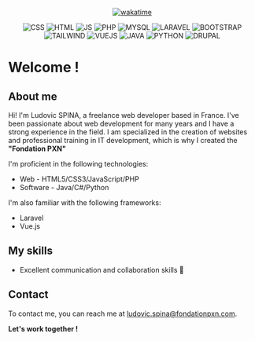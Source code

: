 
<div align="center">
  
  [![wakatime](https://wakatime.com/badge/user/9cb45756-5907-4e13-97ff-1ac04bc1bd58.svg)](https://wakatime.com/@9cb45756-5907-4e13-97ff-1ac04bc1bd58)
  
  
  ![CSS](https://img.shields.io/badge/CSS-30abe1)
  ![HTML](https://img.shields.io/badge/HTML-f06b30)
  ![JS](https://img.shields.io/badge/JS-8ed11e)
  ![PHP](https://img.shields.io/badge/PHP-7277ac)
  ![MYSQL](https://img.shields.io/badge/MYSQL-f29010)
  ![LARAVEL](https://img.shields.io/badge/LARAVEL-FF2D20)
  ![BOOTSTRAP](https://img.shields.io/badge/BOOTSTRAP-7952B3)
  ![TAILWIND](https://img.shields.io/badge/TAILWIND-06B6D4)
  ![VUEJS](https://img.shields.io/badge/VUEJS-4FC08D)
  ![JAVA](https://img.shields.io/badge/JAVA-007396)
  ![PYTHON](https://img.shields.io/badge/PYTHON-3776AB)
  ![DRUPAL](https://img.shields.io/badge/DRUPAL-0678BE)
    
</div>

# Welcome !

## About me

Hi! I'm Ludovic SPINA, a freelance web developer based in France. I've been passionate about web development for many years and I have a strong experience in the field.
I am specialized in the creation of websites and professional training in IT development, which is why I created the **"Fondation PXN"**

I'm proficient in the following technologies:

* Web - HTML5/CSS3/JavaScript/PHP
* Software - Java/C#/Python

I'm also familiar with the following frameworks:

* Laravel
* Vue.js

## My skills

* Excellent communication and collaboration skills 🤝

## Contact

To contact me, you can reach me at ludovic.spina@fondationpxn.com.

**Let's work together !**
